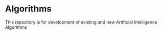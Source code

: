 # Algorithms
This repository is for development of existing and new Artificial Intelligence Algorithms
